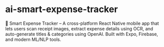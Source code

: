 # ai-smart-expense-tracker
📱 Smart Expense Tracker – A cross-platform React Native mobile app that lets users scan receipt images, extract expense details using OCR, and auto-generate titles &amp; categories using OpenAI. Built with Expo, Firebase, and modern ML/NLP tools.
